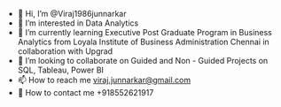 - 👋 Hi, I’m @Viraj1986junnarkar
- 👀 I’m interested in Data Analytics 
- 🌱 I’m currently learning Executive Post Graduate Program in Business Analytics from Loyala Institute of Business Administration Chennai in collaboration with Upgrad 
- 💞️ I’m looking to collaborate on Guided and Non - Guided Projects on SQL, Tableau, Power BI
- 📫 How to reach me viraj.junnarkar@gmail.com
- 📱 How to contact me +918552621917
<!---
Viraj1986junnarkar/Viraj1986junnarkar is a ✨ special ✨ repository because its `README.md` (this file) appears on your GitHub profile.
You can click the Preview link to take a look at your changes.
--->

